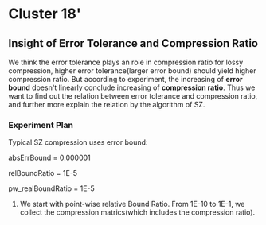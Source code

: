 # Cluster 18'

## Insight of Error Tolerance and Compression Ratio

We think the error tolerance plays an role in compression ratio for lossy compression, higher error tolerance(larger error bound) should yield higher compression ratio. But according to experiment, the increasing of __error bound__ doesn't linearly conclude increasing of __compression ratio__. Thus we want to find out the relation between error tolerance and compression ratio, and further more explain the relation by the algorithm of SZ.

### Experiment Plan

Typical SZ compression uses error bound: 

absErrBound = 0.000001

relBoundRatio = 1E-5

pw_realBoundRatio = 1E-5

1. We start with point-wise relative Bound Ratio. From 1E-10 to 1E-1, we collect the compression matrics(which includes the compression ratio).